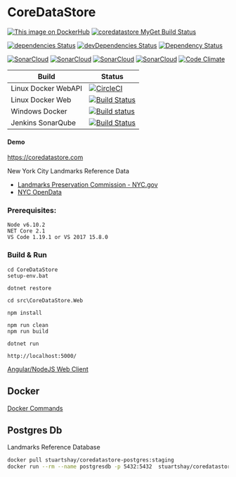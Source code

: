 # CoreDataStore

[![This image on DockerHub](https://img.shields.io/docker/pulls/stuartshay/coredatastore.svg)](https://hub.docker.com/r/stuartshay/coredatastore/) [![coredatastore MyGet Build Status](https://www.myget.org/BuildSource/Badge/coredatastore?identifier=4b1235df-8bc8-4768-916c-e3178342ebcb)](https://www.myget.org/feed/Packages/coredatastore)

[![dependencies Status](https://david-dm.org/stuartshay/CoreDataStore/status.svg)](https://david-dm.org/stuartshay/CoreDataStore)
[![devDependencies Status](https://david-dm.org/stuartshay/CoreDataStore/dev-status.svg)](https://david-dm.org/stuartshay/CoreDataStore?type=dev) 
[![Dependency Status](https://dependencyci.com/github/stuartshay/CoreDataStore/badge)](https://dependencyci.com/github/stuartshay/CoreDataStore) 

[![SonarCloud](http://sonar.navigatorglass.com:9000/api/project_badges/measure?project=CoreDataStore&metric=alert_status)](http://sonar.navigatorglass.com:9000/dashboard?id=CoreDataStore)
[![SonarCloud](http://sonar.navigatorglass.com:9000/api/project_badges/measure?project=CoreDataStore&metric=reliability_rating)](http://sonar.navigatorglass.com:9000/dashboard?id=CoreDataStore)
[![SonarCloud](http://sonar.navigatorglass.com:9000/api/project_badges/measure?project=CoreDataStore&metric=security_rating)](http://sonar.navigatorglass.com:9000/dashboard?id=CoreDataStore)
[![SonarCloud](http://sonar.navigatorglass.com:9000/api/project_badges/measure?project=CoreDataStore&metric=sqale_rating)](http://sonar.navigatorglass.com:9000/dashboard?id=CoreDataStore)
[![Code Climate](https://codeclimate.com/github/stuartshay/CoreDataStore/badges/gpa.svg)](https://codeclimate.com/github/stuartshay/CoreDataStore)

 Build | Status  
------------ | -------------
Linux Docker WebAPI | [![CircleCI](https://circleci.com/gh/stuartshay/CoreDataStore.svg?style=shield)](https://circleci.com/gh/stuartshay/CoreDataStore)
Linux Docker Web | [![Build Status](https://travis-ci.org/stuartshay/CoreDataStore.svg?branch=master)](https://travis-ci.org/stuartshay/CoreDataStore)
Windows Docker | [![Build status](https://ci.appveyor.com/api/projects/status/4j2ebt69uw0e0wmg/branch/master?svg=true)](https://ci.appveyor.com/project/StuartShay/coredatastore/branch/master)
Jenkins SonarQube | [![Build Status](https://jenkins.navigatorglass.com/buildStatus/icon?job=CoreDataStore/CoreDataStore-sonarqube)](https://jenkins.navigatorglass.com/job/CoreDataStore/job/CoreDataStore-sonarqube/)

#### Demo

https://coredatastore.com         

New York City Landmarks Reference Data     

- [Landmarks Preservation Commission - NYC.gov](http://www1.nyc.gov/site/lpc/index.page)
- [NYC OpenData](http://opendata.cityofnewyork.us/)   

### Prerequisites:
```
Node v6.10.2
NET Core 2.1
VS Code 1.19.1 or VS 2017 15.8.0
```

### Build & Run

```
cd CoreDataStore
setup-env.bat

dotnet restore

cd src\CoreDataStore.Web

npm install

npm run clean
npm run build

dotnet run

http://localhost:5000/

```













[Angular/NodeJS Web Client](https://github.com/stuartshay/CoreDataStore/tree/master/src/CoreDataStore.Web)


## Docker   

[Docker Commands](docker/README.md)      

## Postgres Db

Landmarks Reference Database    

```bash
docker pull stuartshay/coredatastore-postgres:staging 
docker run --rm --name postgresdb -p 5432:5432  stuartshay/coredatastore-postgres:staging 
```
